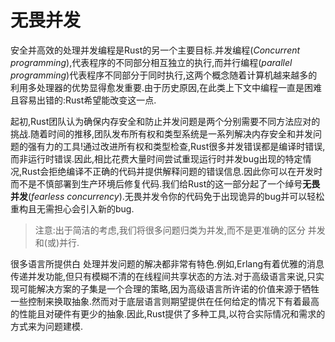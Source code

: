 # 无畏并发

安全并高效的处理并发编程是Rust的另一个主要目标.并发编程(*Concurrent programming*),代表程序的不同部分相互独立的执行,而并行编程(*parallel programming*)代表程序不同部分于同时执行,这两个概念随着计算机越来越多的利用多处理器的优势显得愈发重要.由于历史原因,在此类上下文中编程一直是困难且容易出错的:Rust希望能改变这一点.

起初,Rust团队认为确保内存安全和防止并发问题是两个分别需要不同方法应对的挑战.随着时间的推移,团队发布所有权和类型系统是一系列解决内存安全和并发问题的强有力的工具!通过改进所有权和类型检查,Rust很多并发错误都是编译时错误,而非运行时错误.因此,相比花费大量时间尝试重现运行时并发bug出现的特定情况,Rust会拒绝编译不正确的代码并提供解释问题的错误信息.因此你可以在开发时而不是不慎部署到生产环境后修复代码.我们给Rust的这一部分起了一个绰号**无畏并发**(*fearless concurrency*).无畏并发令你的代码免于出现诡异的bug并可以轻松重构且无需担心会引入新的bug.

>注意:出于简洁的考虑,我们将很多问题归类为并发,而不是更准确的区分 并发和(或)并行.

很多语言所提供白 处理并发问题的解决都非常有特色.例如,Erlang有着优雅的消息传递并发功能,但只有模糊不清的在线程间共享状态的方法.对于高级语言来说,只实现可能解决方案的子集是一个合理的策略,因为高级语言所许诺的价值来源于牺牲一些控制来换取抽象.然而对于底层语言则期望提供在任何给定的情况下有着最高的性能且对硬件有更少的抽象.因此,Rust提供了多种工具,以符合实际情况和需求的方式来为问题建模.